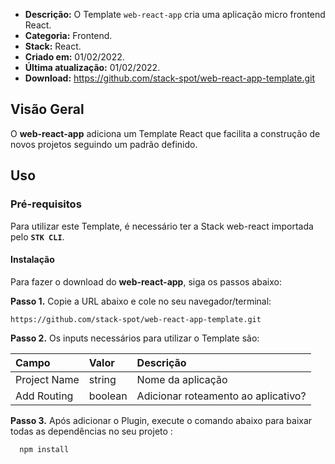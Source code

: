 - **Descrição:** O Template `web-react-app` cria uma aplicação micro frontend React.
- **Categoria:** Frontend.
- **Stack:** React.
- **Criado em:** 01/02/2022.
- **Última atualização:** 01/02/2022.
- **Download:** https://github.com/stack-spot/web-react-app-template.git

## **Visão Geral**

O **web-react-app** adiciona um Template React que facilita a construção de novos projetos seguindo um padrão definido.

## **Uso**

### **Pré-requisitos**

Para utilizar este Template, é necessário ter a Stack web-react importada pelo **`STK CLI`**.

#### Instalação

Para fazer o download do **web-react-app**, siga os passos abaixo:

**Passo 1.** Copie a URL abaixo e cole no seu navegador/terminal:

```
https://github.com/stack-spot/web-react-app-template.git
```

**Passo 2.** Os inputs necessários para utilizar o Template são:

| **Campo**    | **Valor** | **Descrição**                       |
| :----------- | :-------- | :---------------------------------- |
| Project Name | string    | Nome da aplicação                   |
| Add Routing  | boolean   | Adicionar roteamento ao aplicativo? |

**Passo 3.** Após adicionar o Plugin, execute o comando abaixo para baixar todas as dependências no seu projeto :

```
  npm install
```


